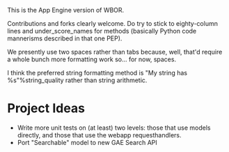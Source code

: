 This is the App Engine version of WBOR.

Contributions and forks clearly welcome. Do try to stick to
eighty-column lines and under_score_names for methods (basically
Python code mannerisms described in that one PEP).

We presently use two spaces rather than tabs because, well, that'd
require a whole bunch more formatting work so... for now, spaces.

I think the preferred string formatting method is 
"My string has %s"%string_quality rather than string arithmetic.

Project Ideas
=====================
* Write more unit tests on (at least) two levels: those that use models 
directly, and those that use the webapp requesthandlers.
* Port "Searchable" model to new GAE Search API
